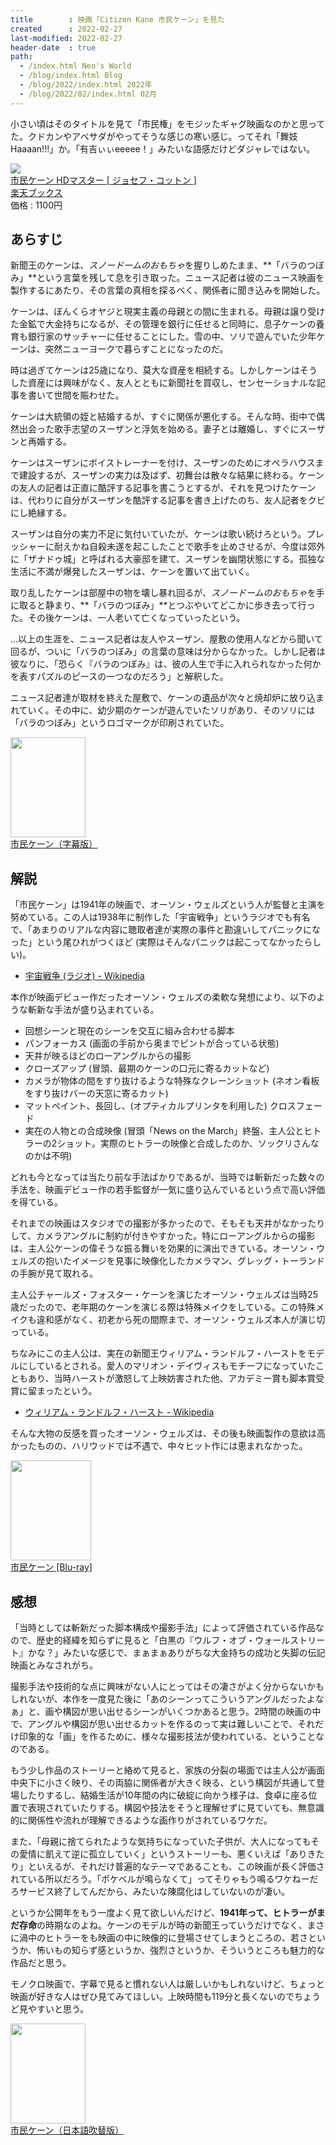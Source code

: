 ```yaml
---
title        : 映画「Citizen Kane 市民ケーン」を見た
created      : 2022-02-27
last-modified: 2022-02-27
header-date  : true
path:
  - /index.html Neo's World
  - /blog/index.html Blog
  - /blog/2022/index.html 2022年
  - /blog/2022/02/index.html 02月
---
```


小さい頃はそのタイトルを見て「市民権」をモジッたギャグ映画なのかと思ってた。クドカンやアベサダがやってそうな感じの寒い感じ。ってそれ「舞妓 Haaaan!!!」か。「有吉ぃぃeeeee！」みたいな語感だけどダジャレではない。

<div class="ad-rakuten">
  <div class="ad-rakuten-image">
    <a href="https://hb.afl.rakuten.co.jp/hgc/g00q0722.waxyc9ff.g00q0722.waxyd017/?pc=https%3A%2F%2Fitem.rakuten.co.jp%2Fbook%2F16051354%2F&amp;m=http%3A%2F%2Fm.rakuten.co.jp%2Fbook%2Fi%2F19767035%2F">
      <img src="https://thumbnail.image.rakuten.co.jp/@0_mall/book/cabinet/3305/4933672253305.jpg?_ex=128x128">
    </a>
  </div>
  <div class="ad-rakuten-info">
    <div class="ad-rakuten-title">
      <a href="https://hb.afl.rakuten.co.jp/hgc/g00q0722.waxyc9ff.g00q0722.waxyd017/?pc=https%3A%2F%2Fitem.rakuten.co.jp%2Fbook%2F16051354%2F&amp;m=http%3A%2F%2Fm.rakuten.co.jp%2Fbook%2Fi%2F19767035%2F">市民ケーン HDマスター [ ジョセフ・コットン ]</a>
    </div>
    <div class="ad-rakuten-shop">
      <a href="https://hb.afl.rakuten.co.jp/hgc/g00q0722.waxyc9ff.g00q0722.waxyd017/?pc=https%3A%2F%2Fwww.rakuten.co.jp%2Fbook%2F&amp;m=http%3A%2F%2Fm.rakuten.co.jp%2Fbook%2F">楽天ブックス</a>
    </div>
    <div class="ad-rakuten-price">価格 : 1100円</div>
  </div>
</div>

## あらすじ

新聞王のケーンは、*スノードームのおもちゃ*を握りしめたまま、**「バラのつぼみ」**という言葉を残して息を引き取った。ニュース記者は彼のニュース映画を製作するにあたり、その言葉の真相を探るべく、関係者に聞き込みを開始した。

ケーンは、ぼんくらオヤジと現実主義の母親との間に生まれる。母親は譲り受けた金鉱で大金持ちになるが、その管理を銀行に任せると同時に、息子ケーンの養育も銀行家のサッチャーに任せることにした。雪の中、ソリで遊んでいた少年ケーンは、突然ニューヨークで暮らすことになったのだ。

時は過ぎてケーンは25歳になり、莫大な資産を相続する。しかしケーンはそうした資産には興味がなく、友人とともに新聞社を買収し、センセーショナルな記事を書いて世間を賑わせた。

ケーンは大統領の姪と結婚するが、すぐに関係が悪化する。そんな時、街中で偶然出会った歌手志望のスーザンと浮気を始める。妻子とは離婚し、すぐにスーザンと再婚する。

ケーンはスーザンにボイストレーナーを付け、スーザンのためにオペラハウスまで建設するが、スーザンの実力は及ばず、初舞台は散々な結果に終わる。ケーンの友人の記者は正直に酷評する記事を書こうとするが、それを見つけたケーンは、代わりに自分がスーザンを酷評する記事を書き上げたのち、友人記者をクビにし絶縁する。

スーザンは自分の実力不足に気付いていたが、ケーンは歌い続けろという。プレッシャーに耐えかね自殺未遂を起こしたことで歌手を止めさせるが、今度は郊外に「ザナドゥ城」と呼ばれる大豪邸を建て、スーザンを幽閉状態にする。孤独な生活に不満が爆発したスーザンは、ケーンを置いて出ていく。

取り乱したケーンは部屋中の物を壊し暴れ回るが、*スノードームのおもちゃ*を手に取ると静まり、**「バラのつぼみ」**とつぶやいてどこかに歩き去って行った。その後ケーンは、一人老いて亡くなっていったという。

…以上の生涯を、ニュース記者は友人やスーザン、屋敷の使用人などから聞いて回るが、ついに「バラのつぼみ」の言葉の意味は分からなかった。しかし記者は彼なりに、「恐らく『バラのつぼみ』は、彼の人生で手に入れられなかった何かを表すパズルのピースの一つなのだろう」と解釈した。

ニュース記者達が取材を終えた屋敷で、ケーンの遺品が次々と焼却炉に放り込まれていく。その中に、幼少期のケーンが遊んでいたソリがあり、そのソリには「バラのつぼみ」というロゴマークが印刷されていた。

<div class="ad-amazon">
  <div class="ad-amazon-image">
    <a href="https://www.amazon.co.jp/dp/B07QCR6MWG?tag=neos21-22&amp;linkCode=osi&amp;th=1&amp;psc=1">
      <img src="https://m.media-amazon.com/images/I/413PSWVe5UL._SL160_.jpg" width="120" height="160">
    </a>
  </div>
  <div class="ad-amazon-info">
    <div class="ad-amazon-title">
      <a href="https://www.amazon.co.jp/dp/B07QCR6MWG?tag=neos21-22&amp;linkCode=osi&amp;th=1&amp;psc=1">市民ケーン（字幕版）</a>
    </div>
  </div>
</div>

## 解説

「市民ケーン」は1941年の映画で、オーソン・ウェルズという人が監督と主演を努めている。この人は1938年に制作した「宇宙戦争」というラジオでも有名で、「あまりのリアルな内容に聴取者達が実際の事件と勘違いしてパニックになった」という尾ひれがつくほど (実際はそんなパニックは起こってなかったらしい)。

- [宇宙戦争 (ラジオ) - Wikipedia](https://ja.wikipedia.org/wiki/%E5%AE%87%E5%AE%99%E6%88%A6%E4%BA%89_(%E3%83%A9%E3%82%B8%E3%82%AA))

本作が映画デビュー作だったオーソン・ウェルズの柔軟な発想により、以下のような斬新な手法が盛り込まれている。

- 回想シーンと現在のシーンを交互に組み合わせる脚本
- パンフォーカス (画面の手前から奥までピントが合っている状態)
- 天井が映るほどのローアングルからの撮影
- クローズアップ (冒頭、最期のケーンの口元に寄るカットなど)
- カメラが物体の間をすり抜けるような特殊なクレーンショット (ネオン看板をすり抜けバーの天窓に寄るカット)
- マットペイント、長回し、(オプティカルプリンタを利用した) クロスフェード
- 実在の人物との合成映像 (冒頭「News on the March」終盤、主人公とヒトラーの2ショット。実際のヒトラーの映像と合成したのか、ソックリさんなのかは不明)

どれも今となっては当たり前な手法ばかりであるが、当時では斬新だった数々の手法を、映画デビュー作の若手監督が一気に盛り込んでいるという点で高い評価を得ている。

それまでの映画はスタジオでの撮影が多かったので、そもそも天井がなかったりして、カメラアングルに制約が付きやすかった。特にローアングルからの撮影は、主人公ケーンの偉そうな振る舞いを効果的に演出できている。オーソン・ウェルズの抱いたイメージを見事に映像化したカメラマン、グレッグ・トーランドの手腕が見て取れる。

主人公チャールズ・フォスター・ケーンを演じたオーソン・ウェルズは当時25歳だったので、老年期のケーンを演じる際は特殊メイクをしている。この特殊メイクも違和感がなく、初老から死の間際まで、オーソン・ウェルズ本人が演じ切っている。

ちなみにこの主人公は、実在の新聞王ウィリアム・ランドルフ・ハーストをモデルにしているとされる。愛人のマリオン・デイヴィスもモチーフになっていたこともあり、当時ハーストが激怒して上映妨害された他、アカデミー賞も脚本賞受賞に留まったという。

- [ウィリアム・ランドルフ・ハースト - Wikipedia](https://ja.wikipedia.org/wiki/%E3%82%A6%E3%82%A3%E3%83%AA%E3%82%A2%E3%83%A0%E3%83%BB%E3%83%A9%E3%83%B3%E3%83%89%E3%83%AB%E3%83%95%E3%83%BB%E3%83%8F%E3%83%BC%E3%82%B9%E3%83%88)

そんな大物の反感を買ったオーソン・ウェルズは、その後も映画製作の意欲は高かったものの、ハリウッドでは不遇で、中々ヒット作には恵まれなかった。

<div class="ad-amazon">
  <div class="ad-amazon-image">
    <a href="https://www.amazon.co.jp/dp/B017XAAP2W?tag=neos21-22&amp;linkCode=osi&amp;th=1&amp;psc=1">
      <img src="https://m.media-amazon.com/images/I/51Bp+P+pGLL._SL160_.jpg" width="129" height="160">
    </a>
  </div>
  <div class="ad-amazon-info">
    <div class="ad-amazon-title">
      <a href="https://www.amazon.co.jp/dp/B017XAAP2W?tag=neos21-22&amp;linkCode=osi&amp;th=1&amp;psc=1">市民ケーン [Blu-ray]</a>
    </div>
  </div>
</div>

## 感想

「当時としては斬新だった脚本構成や撮影手法」によって評価されている作品なので、歴史的経緯を知らずに見ると「白黒の『ウルフ・オブ・ウォールストリート』かな？」みたいな感じで、まぁまぁありがちな大金持ちの成功と失脚の伝記映画とみなされがち。

撮影手法や技術的な点に興味がない人にとってはその凄さがよく分からないかもしれないが、本作を一度見た後に「あのシーンってこういうアングルだったよなぁ」と、画や構図が思い出せるシーンがいくつかあると思う。2時間の映画の中で、アングルや構図が思い出せるカットを作るのって実は難しいことで、それだけ印象的な「画」を作るために、様々な撮影技法が使われている、ということなのである。

もう少し作品のストーリーと絡めて見ると、家族の分裂の場面では主人公が画面中央下に小さく映り、その両脇に関係者が大きく映る、という構図が共通して登場したりするし、結婚生活が10年間の内に破綻に向かう様子は、食卓に座る位置で表現されていたりする。構図や技法をそうと理解せずに見ていても、無意識的に関係性や流れが理解できるような画作りがされているワケだ。

また、「母親に捨てられたような気持ちになっていた子供が、大人になってもその愛情に飢えて逆に孤立していく」というストーリーも、悪くいえば「ありきたり」といえるが、それだけ普遍的なテーマであることも、この映画が長く評価されている所以だろう。「ポケベルが鳴らなくて」ってそりゃもう鳴るワケねーだろサービス終了してんだから、みたいな陳腐化はしていないのが凄い。

というか公開年をもう一度よく見て欲しいんだけど、**1941年って、ヒトラーがまだ存命**の時期なのよね。ケーンのモデルが時の新聞王っていうだけでなく、まさに渦中のヒトラーをも映画の中に映像的に登場させてしまうところの、若さというか、怖いもの知らず感というか、強烈さというか、そういうところも魅力的な作品だと思う。

モノクロ映画で、字幕で見ると慣れない人は厳しいかもしれないけど、ちょっと映画が好きな人はぜひ見てみてほしい。上映時間も119分と長くないのでちょうど見やすいと思う。

<div class="ad-amazon">
  <div class="ad-amazon-image">
    <a href="https://www.amazon.co.jp/dp/B07BS85NPB?tag=neos21-22&amp;linkCode=osi&amp;th=1&amp;psc=1">
      <img src="https://m.media-amazon.com/images/I/41Um1h9X9FL._SL160_.jpg" width="120" height="160">
    </a>
  </div>
  <div class="ad-amazon-info">
    <div class="ad-amazon-title">
      <a href="https://www.amazon.co.jp/dp/B07BS85NPB?tag=neos21-22&amp;linkCode=osi&amp;th=1&amp;psc=1">市民ケーン（日本語吹替版）</a>
    </div>
  </div>
</div>
